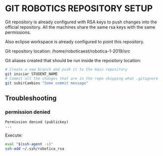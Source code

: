 # GIT ROBOTICS REPOSITORY SETUP

Git repository is already configured with RSA keys to push changes into the official repository. All the machines share the same rsa keys with the same permissions.

Also eclipse workspace is already configured to point this repository.

Git repository location: /home/roboticaest/robotica-1-2019/src

Git aliases created that should be run inside the repository location:
```bash
# Create a new branch and push it to the main repository
git iniciar STUDENT_NAME
# Commit all the changes that are in the repo skipping what .gitignore has and pushes it to the repo
git subirCambios "Some commit message"
```

## Troubleshooting

### permission denied
```
Permission denied (publickey)
...
```
Execute:
``` bash
eval "$(ssh-agent -s)"
ssh-add ~/.ssh/robotica_rsa
```



